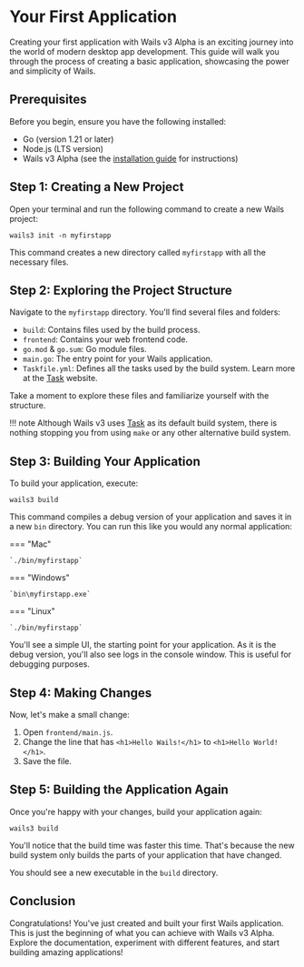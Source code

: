 # Your First Application

Creating your first application with Wails v3 Alpha is an exciting journey into the world of modern desktop app development. This guide will walk you through the process of creating a basic application, showcasing the power and simplicity of Wails.

## Prerequisites

Before you begin, ensure you have the following installed:

- Go (version 1.21 or later)
- Node.js (LTS version)
- Wails v3 Alpha (see the [installation guide](/getting-started/installation) for instructions)

## Step 1: Creating a New Project

Open your terminal and run the following command to create a new Wails project:

`wails3 init -n myfirstapp`

This command creates a new directory called `myfirstapp` with all the necessary files.

## Step 2: Exploring the Project Structure

Navigate to the `myfirstapp` directory. You'll find several files and folders:

- `build`: Contains files used by the build process.
- `frontend`: Contains your web frontend code.
- `go.mod` & `go.sum`: Go module files.
- `main.go`: The entry point for your Wails application.
- `Taskfile.yml`: Defines all the tasks used by the build system. Learn more at the [Task](https://taskfile.dev/) website.

Take a moment to explore these files and familiarize yourself with the structure.

!!! note
    Although Wails v3 uses [Task](https://taskfile.dev/) as its default build system, there is nothing stopping you from using `make` or any other alternative build system.  

## Step 3: Building Your Application

To build your application, execute:

`wails3 build`

This command compiles a debug version of your application and saves it in a new `bin` directory. 
You can run this like you would any normal application:


=== "Mac"

    `./bin/myfirstapp`

=== "Windows"

    `bin\myfirstapp.exe`

=== "Linux"

    `./bin/myfirstapp`

You'll see a simple UI, the starting point for your application. As it is the debug version, you'll also see logs in the console window. This is useful for debugging purposes.

## Step 4: Making Changes

Now, let's make a small change:

1. Open `frontend/main.js`.
2. Change the line that has `<h1>Hello Wails!</h1>` to `<h1>Hello World!</h1>`.
3. Save the file.

## Step 5: Building the Application Again

Once you're happy with your changes, build your application again:

`wails3 build`

You'll notice that the build time was faster this time. That's because the new build system only builds the parts of your application that have changed.

You should see a new executable in the `build` directory.

## Conclusion

Congratulations! You've just created and built your first Wails application. This is just the beginning of what you can achieve with Wails v3 Alpha. Explore the documentation, experiment with different features, and start building amazing applications!
